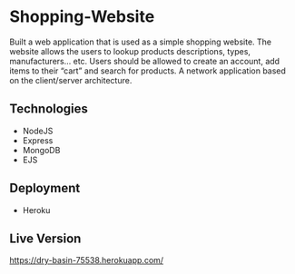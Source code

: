 # Shopping-Website
Built a web application that is used as a simple shopping website. The website allows the users to lookup products descriptions, types, manufacturers… etc. Users should be allowed to create an account, add items to their “cart” and search for products. A network application based on the client/server architecture.
## Technologies
- NodeJS
- Express
- MongoDB
- EJS
## Deployment
- Heroku
## Live Version
https://dry-basin-75538.herokuapp.com/
